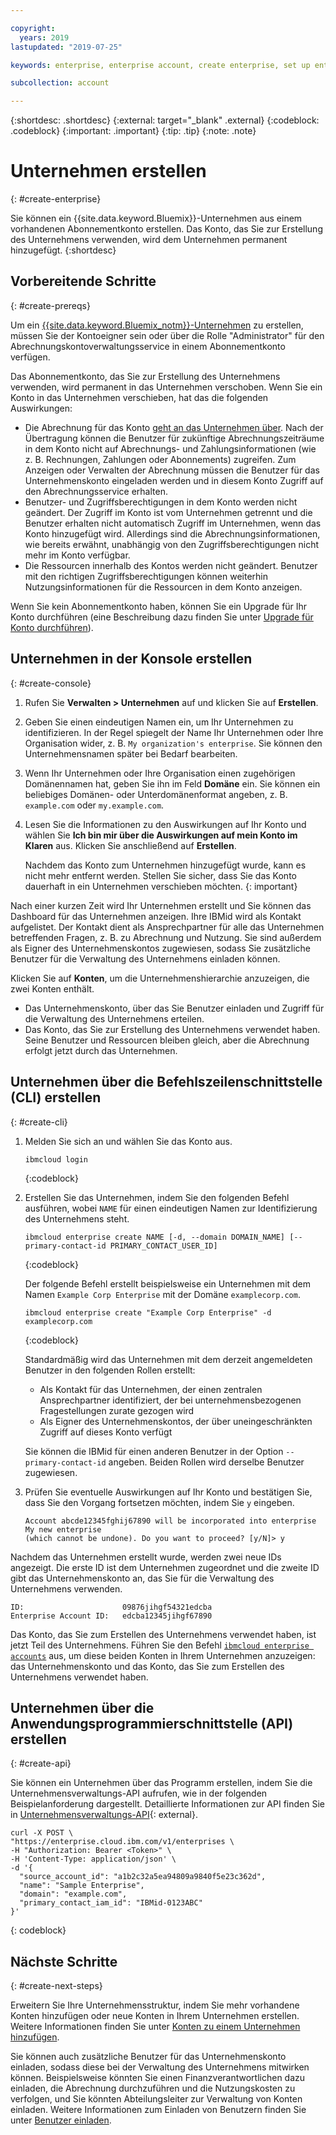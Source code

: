 ```yaml
---

copyright:
  years: 2019
lastupdated: "2019-07-25"

keywords: enterprise, enterprise account, create enterprise, set up enterprise, multiple account

subcollection: account

---
```


{:shortdesc: .shortdesc}
{:external: target="_blank" .external}
{:codeblock: .codeblock}
{:important: .important}
{:tip: .tip}
{:note: .note}

# Unternehmen erstellen
{: #create-enterprise}

Sie können ein {{site.data.keyword.Bluemix}}-Unternehmen aus einem vorhandenen Abonnementkonto erstellen. Das Konto, das Sie zur Erstellung des Unternehmens verwenden, wird dem Unternehmen permanent hinzugefügt.
{:shortdesc}

## Vorbereitende Schritte
{: #create-prereqs}

Um ein [{{site.data.keyword.Bluemix_notm}}-Unternehmen](/docs/account?topic=account-enterprise) zu erstellen, müssen Sie der Kontoeigner sein oder über die Rolle "Administrator" für den Abrechnungskontoverwaltungsservice in einem Abonnementkonto verfügen.

Das Abonnementkonto, das Sie zur Erstellung des Unternehmens verwenden, wird permanent in das Unternehmen verschoben. Wenn Sie ein Konto in das Unternehmen verschieben, hat das die folgenden Auswirkungen:
* Die Abrechnung für das Konto [geht an das Unternehmen über](/docs/billing-usage?topic=billing-usage-enterprise). Nach der Übertragung können die Benutzer für zukünftige Abrechnungszeiträume in dem Konto nicht auf Abrechnungs- und Zahlungsinformationen (wie z. B. Rechnungen, Zahlungen oder Abonnements) zugreifen. Zum Anzeigen oder Verwalten der Abrechnung müssen die Benutzer für das Unternehmenskonto eingeladen werden und in diesem Konto Zugriff auf den Abrechnungsservice erhalten.
* Benutzer- und Zugriffsberechtigungen in dem Konto werden nicht geändert. Der Zugriff im Konto ist vom Unternehmen getrennt und die Benutzer erhalten nicht automatisch Zugriff im Unternehmen, wenn das Konto hinzugefügt wird. Allerdings sind die Abrechnungsinformationen, wie bereits erwähnt, unabhängig von den Zugriffsberechtigungen nicht mehr im Konto verfügbar.
* Die Ressourcen innerhalb des Kontos werden nicht geändert. Benutzer mit den richtigen Zugriffsberechtigungen können weiterhin Nutzungsinformationen für die Ressourcen in dem Konto anzeigen.

Wenn Sie kein Abonnementkonto haben, können Sie ein Upgrade für Ihr Konto durchführen (eine Beschreibung dazu finden Sie unter [Upgrade für Konto durchführen](/docs/account?topic=account-upgrading-account)).

## Unternehmen in der Konsole erstellen
{: #create-console}

1. Rufen Sie **Verwalten > Unternehmen** auf und klicken Sie auf **Erstellen**.
1. Geben Sie einen eindeutigen Namen ein, um Ihr Unternehmen zu identifizieren. In der Regel spiegelt der Name Ihr Unternehmen oder Ihre Organisation wider, z. B. `My organization's enterprise`. Sie können den Unternehmensnamen später bei Bedarf bearbeiten.
1. Wenn Ihr Unternehmen oder Ihre Organisation einen zugehörigen Domänennamen hat, geben Sie ihn im Feld **Domäne** ein. Sie können ein beliebiges Domänen- oder Unterdomänenformat angeben, z. B. `example.com` oder `my.example.com`.
1. Lesen Sie die Informationen zu den Auswirkungen auf Ihr Konto und wählen Sie **Ich bin mir über die Auswirkungen auf mein Konto im Klaren** aus. Klicken Sie anschließend auf **Erstellen**.

   Nachdem das Konto zum Unternehmen hinzugefügt wurde, kann es nicht mehr entfernt werden. Stellen Sie sicher, dass Sie das Konto dauerhaft in ein Unternehmen verschieben möchten.
   {: important}

Nach einer kurzen Zeit wird Ihr Unternehmen erstellt und Sie können das Dashboard für das Unternehmen anzeigen. Ihre IBMid wird als Kontakt aufgelistet. Der Kontakt dient als Ansprechpartner für alle das Unternehmen betreffenden Fragen, z. B. zu Abrechnung und Nutzung. Sie sind außerdem als Eigner des Unternehmenskontos zugewiesen, sodass Sie zusätzliche Benutzer für die Verwaltung des Unternehmens einladen können.

Klicken Sie auf **Konten**, um die Unternehmenshierarchie anzuzeigen, die zwei Konten enthält.

* Das Unternehmenskonto, über das Sie Benutzer einladen und Zugriff für die Verwaltung des Unternehmens erteilen.
* Das Konto, das Sie zur Erstellung des Unternehmens verwendet haben. Seine Benutzer und Ressourcen bleiben gleich, aber die Abrechnung erfolgt jetzt durch das Unternehmen.

## Unternehmen über die Befehlszeilenschnittstelle (CLI) erstellen
{: #create-cli}

1. Melden Sie sich an und wählen Sie das Konto aus.

   ```
   ibmcloud login
   ```
   {:codeblock}
1. Erstellen Sie das Unternehmen, indem Sie den folgenden Befehl ausführen, wobei `NAME` für einen eindeutigen Namen zur Identifizierung des Unternehmens steht.

   ```
   ibmcloud enterprise create NAME [-d, --domain DOMAIN_NAME] [--primary-contact-id PRIMARY_CONTACT_USER_ID]
   ```
   {:codeblock}

   Der folgende Befehl erstellt beispielsweise ein Unternehmen mit dem Namen `Example Corp Enterprise` mit der Domäne `examplecorp.com`.

   ```
   ibmcloud enterprise create "Example Corp Enterprise" -d examplecorp.com
   ```
   {:codeblock}

   Standardmäßig wird das Unternehmen mit dem derzeit angemeldeten Benutzer in den folgenden Rollen erstellt:
      * Als Kontakt für das Unternehmen, der einen zentralen Ansprechpartner identifiziert, der bei unternehmensbezogenen Fragestellungen zurate gezogen wird
      * Als Eigner des Unternehmenskontos, der über uneingeschränkten Zugriff auf dieses Konto verfügt

   Sie können die IBMid für einen anderen Benutzer in der Option `--primary-contact-id` angeben. Beiden Rollen wird derselbe Benutzer zugewiesen.
1. Prüfen Sie eventuelle Auswirkungen auf Ihr Konto und bestätigen Sie, dass Sie den Vorgang fortsetzen möchten, indem Sie `y` eingeben.
   ```
   Account abcde12345fghij67890 will be incorporated into enterprise My new enterprise
   (which cannot be undone). Do you want to proceed? [y/N]> y
   ```

Nachdem das Unternehmen erstellt wurde, werden zwei neue IDs angezeigt. Die erste ID ist dem Unternehmen zugeordnet und die zweite ID gibt das Unternehmenskonto an, das Sie für die Verwaltung des Unternehmens verwenden.

```
ID:                      09876jihgf54321edcba   
Enterprise Account ID:   edcba12345jihgf67890
```

Das Konto, das Sie zum Erstellen des Unternehmens verwendet haben, ist jetzt Teil des Unternehmens. Führen Sie den Befehl [`ibmcloud enterprise accounts`](/docs/cli?topic=cloud-cli-ibmcloud_enterprise#ibmcloud_enterprise_accounts) aus, um diese beiden Konten in Ihrem Unternehmen anzuzeigen: das Unternehmenskonto und das Konto, das Sie zum Erstellen des Unternehmens verwendet haben.

## Unternehmen über die Anwendungsprogrammierschnittstelle (API) erstellen
{: #create-api}

Sie können ein Unternehmen über das Programm erstellen, indem Sie die Unternehmensverwaltungs-API aufrufen, wie in der folgenden Beispielanforderung dargestellt. Detaillierte Informationen zur API finden Sie in [Unternehmensverwaltungs-API](https://{DomainName}/apidocs/enterprise-apis/enterprise#create-an-enterprise){: external}.

```
curl -X POST \
"https://enterprise.cloud.ibm.com/v1/enterprises \
-H "Authorization: Bearer <Token>" \
-H 'Content-Type: application/json' \
-d '{
  "source_account_id": "a1b2c32a5ea94809a9840f5e23c362d",
  "name": "Sample Enterprise",
  "domain": "example.com",
  "primary_contact_iam_id": "IBMid-0123ABC"
}'
```
{: codeblock}

## Nächste Schritte
{: #create-next-steps}

Erweitern Sie Ihre Unternehmensstruktur, indem Sie mehr vorhandene Konten hinzufügen oder neue Konten in Ihrem Unternehmen erstellen. Weitere Informationen finden Sie unter [Konten zu einem Unternehmen hinzufügen](/docs/account?topic=account-enterprise-add).

Sie können auch zusätzliche Benutzer für das Unternehmenskonto einladen, sodass diese bei der Verwaltung des Unternehmens mitwirken können. Beispielsweise könnten Sie einen Finanzverantwortlichen dazu einladen, die Abrechnung durchzuführen und die Nutzungskosten zu verfolgen, und Sie könnten Abteilungsleiter zur Verwaltung von Konten einladen. Weitere Informationen zum Einladen von Benutzern finden Sie unter [Benutzer einladen](/docs/iam?topic=iam-iamuserinv).
